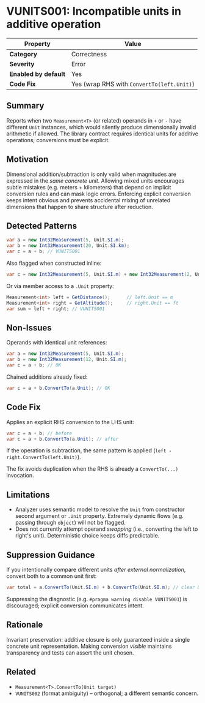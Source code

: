 # VUNITS001: Incompatible units in additive operation

| Property | Value |
|----------|-------|
| **Category** | Correctness |
| **Severity** | Error |
| **Enabled by default** | Yes |
| **Code Fix** | Yes (wrap RHS with `ConvertTo(left.Unit)`) |

## Summary

Reports when two `Measurement<T>` (or related) operands in `+` or `-` have different `Unit` instances, which would silently produce dimensionally invalid arithmetic if allowed. The library contract requires identical units for additive operations; conversions must be explicit.

## Motivation

Dimensional addition/subtraction is only valid when magnitudes are expressed in the *same concrete unit*. Allowing mixed units encourages subtle mistakes (e.g. meters + kilometers) that depend on implicit conversion rules and can mask logic errors. Enforcing explicit conversion keeps intent obvious and prevents accidental mixing of unrelated dimensions that happen to share structure after reduction.

## Detected Patterns

```csharp
var a = new Int32Measurement(5, Unit.SI.m);
var b = new Int32Measurement(20, Unit.SI.km);
var c = a + b; // VUNITS001
```

Also flagged when constructed inline:

```csharp
var c = new Int32Measurement(5, Unit.SI.m) + new Int32Measurement(2, Unit.SI.cm); // VUNITS001
```

Or via member access to a `.Unit` property:

```csharp
Measurement<int> left = GetDistance();      // left.Unit == m
Measurement<int> right = GetAltitude();     // right.Unit == ft
var sum = left + right; // VUNITS001
```

## Non-Issues

Operands with identical unit references:

```csharp
var a = new Int32Measurement(5, Unit.SI.m);
var b = new Int32Measurement(12, Unit.SI.m);
var c = a + b; // OK
```

Chained additions already fixed:

```csharp
var c = a + b.ConvertTo(a.Unit); // OK
```

## Code Fix

Applies an explicit RHS conversion to the LHS unit:

```csharp
var c = a + b; // before
var c = a + b.ConvertTo(a.Unit); // after
```

If the operation is subtraction, the same pattern is applied (`left - right.ConvertTo(left.Unit)`).

The fix avoids duplication when the RHS is already a `ConvertTo(...)` invocation.


## Limitations

- Analyzer uses semantic model to resolve the `Unit` from constructor second argument or `.Unit` property. Extremely dynamic flows (e.g. passing through `object`) will not be flagged.
- Does not currently attempt operand *swapping* (i.e., converting the left to right's unit). Deterministic choice keeps diffs predictable.

## Suppression Guidance

If you intentionally compare different units *after external normalization*, convert both to a common unit first:

```csharp
var total = a.ConvertTo(Unit.SI.m) + b.ConvertTo(Unit.SI.m); // clear & self-explanatory
```

Suppressing the diagnostic (e.g. `#pragma warning disable VUNITS001`) is discouraged; explicit conversion communicates intent.


## Rationale

Invariant preservation: additive closure is only guaranteed inside a single concrete unit representation. Making conversion *visible* maintains transparency and tests can assert the unit chosen.

## Related

- `Measurement<T>.ConvertTo(Unit target)`
- `VUNITS002` (format ambiguity) – orthogonal; a different semantic concern.
